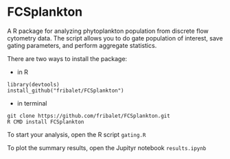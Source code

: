 # FCSplankton
A R package for analyzing phytoplankton population from discrete flow cytometry data. The script allows you to do gate population of interest, save gating parameters, and perform aggregate statistics.

There are two ways to install the package:

- in R
```
library(devtools)
install_github("fribalet/FCSplankton")
```

- in terminal
```
git clone https://github.com/fribalet/FCSplankton.git
R CMD install FCSplankton
```


To start your analysis, open the R script ``gating.R``

To plot the summary results, open the Jupityr notebook ``results.ipynb``
